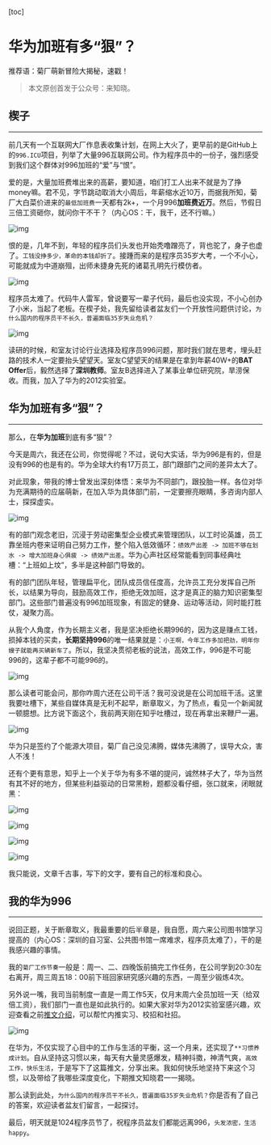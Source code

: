[toc]



# 华为加班有多“狠”？

推荐语：菊厂萌新冒险大揭秘，速戳！

> 本文原创首发于公众号：来知晓。
>

## 楔子

------

前几天有一个互联网大厂作息表收集计划，在网上大火了，更早前的是GitHub上的`996.ICU`项目，列举了大量996互联网公司。作为程序员中的一份子，强烈感受到我们这个群体对996加班的“爱”与“恨”。

爱的是，大量加班费堆出来的高薪，要知道，咱们打工人出来不就是为了挣money嘛。君不见，字节跳动取消大小周后，年薪缩水近10万，而据我所知，菊厂大白菜价进来的`最低加班费`一天都有2k+，一个月996**加班费近万**。然后，节假日三倍工资砸你，就问你干不干？（内心OS：干，我干，还不行嘛。）

![img](https://mmbiz.qpic.cn/mmbiz_jpg/h9eGP7kB8yib6oeoE769XibaboYZe1ufAFI1TIsFe7PLGKw6VicVXWKiajn3wfVo9O68jSfHLKx1D8F572zt27aXfQ/640?wx_fmt=jpeg)

恨的是，几年不到，年轻的程序员们头发也开始秃噜蹭亮了，背也驼了，身子也虚了。`工钱没挣多少，革命的本钱却折了`。接踵而来的是程序员35岁大考，一个不小心，可能就成为中道崩殂，出师未捷身先死的诸葛孔明先行模仿者。

![img](https://mmbiz.qpic.cn/mmbiz_jpg/h9eGP7kB8yib6oeoE769XibaboYZe1ufAFice7OEJZXfhWXicaKaBwgV9S2RT1ELof81ERjJMGae4OJzsLNqQA9yhQ/640?wx_fmt=jpeg)

程序员太难了。代码牛人雷军，曾说要写一辈子代码，最后也没实现，不小心创办了小米，当起了老板。在楔子处，我先留给读者盆友们一个开放性问题供讨论，`为什么国内的程序员干不长久，普遍面临35岁失业危机？`

![img](https://mmbiz.qpic.cn/mmbiz_jpg/h9eGP7kB8yib6oeoE769XibaboYZe1ufAF9pF4JR4dUXJDicKFhTEp4bapVS14RCyxZzV36wHOncvjdEcKwI9ia4pw/640?wx_fmt=jpeg)

读研的时候，和室友讨论行业选择及程序员996问题，那时我们就在思考，埋头赶路的技术人一定要抬头望望天。室友C望望天的结果是在拿到年薪40W+的**BAT Offer**后，毅然选择了**深圳教师**。室友B选择进入了某事业单位研究院，旱涝保收。而我，加入了华为的2012实验室。

## 华为加班有多“狠”？

------

那么，在**华为加班**到底有多“狠”？

今天是周六，我还在公司，你觉得呢？不过，说句大实话，华为996是有的，但是没有996的也是有的。华为全球大约有17万员工，部门跟部门之间的差异太大了。

对此现象，带我的博士曾发出深刻体悟：来华为不同部门，跟投胎一样。各位对华为充满期待的应届萌新，在加入华为具体部门前，一定要擦亮眼睛，多咨询内部人士，探探虚实。

![img](https://mmbiz.qpic.cn/mmbiz_jpg/h9eGP7kB8yib6oeoE769XibaboYZe1ufAFHETC2dDGhA1lXLUO9IIUcMe0oc7HuogkjWSpEuGzkUW8mG32cdB8LA/640?wx_fmt=jpeg)

有的部门观念老旧，沉浸于劳动密集型企业模式来管理团队，以工时论英雄，员工靠坐班内卷来证明自己努力工作，整个陷入低效循环：`绩效产出差 -> 加班不够在划水 -> 增大加班身心俱疲 -> 绩效产出差`。华为心声社区经常能看到同事经典吐槽：“上班如上坟”，多半是这种部门导致的。

有的部门团队年轻，管理扁平化，团队成员信任度高，允许员工充分发挥自己所长，以结果为导向，鼓励高效工作，拒绝无效加班，这才是真正的脑力知识密集型部门。这些部门普遍没有996加班现象，有固定的健身、运动等活动，同时能打胜仗，凝聚力高。

从我个人角度，作为长期主义者，我是坚决拒绝长期996的，因为这是赚点工钱，损掉本钱的买卖，**长期坚持996**的唯一结果就是：`小王啊，今年工作多加把劲，明年你嫂子就能再买辆新车了`。所以，我坚决贯彻老板的说法，高效工作，996是不可能996的，这辈子都不可能996的。

![img](https://mmbiz.qpic.cn/mmbiz_jpg/h9eGP7kB8yib6oeoE769XibaboYZe1ufAFxc453CxC12kZmYNvo70APMGDQn2EINbAialHQViareKTib9zd4Am6FkuQ/640?wx_fmt=jpeg)



那么读者可能会问，那你咋周六还在公司干活？我可没说是在公司加班干活。这里我要吐槽下，某些自媒体真是无利不起早，断章取义，为了热点，看见一个新闻就一顿臆想。比方说下面这个，我前两天刚在知乎吐槽过，现在再拿出来鞭尸一遍。



![img](https://mmbiz.qpic.cn/mmbiz_png/h9eGP7kB8yib6oeoE769XibaboYZe1ufAFP22NJemj2kB9RJHTtMltdkVYKXbbsh2d6zeHjnXGmicXPibkib4ZQibTFA/640?wx_fmt=png)



华为只是签约了个能源大项目，菊厂自己没见沸腾，媒体先沸腾了，误导大众，害人不浅！

还有个更有意思，知乎上一个关于华为有多不堪的提问，诚然林子大了，华为当然有其不好的地方，但某些利益驱动的日常黑粉，题都没看仔细，张口就来，闭眼就黑：

![img](https://mmbiz.qpic.cn/mmbiz_jpg/h9eGP7kB8yib6oeoE769XibaboYZe1ufAFbib7Dh8v0wod0VkZELgMIvaSwBQC9Pousruu20S6Go0ter516jnYMiaQ/640?wx_fmt=jpeg)

![img](https://mmbiz.qpic.cn/mmbiz_png/h9eGP7kB8yib6oeoE769XibaboYZe1ufAFQzfRJibSwghorfMj1blgVBfVBV7QGlwuLPibP1Kf0Jphpqt4Yo3U23sg/640?wx_fmt=png)



![img](https://mmbiz.qpic.cn/mmbiz_jpg/h9eGP7kB8yib6oeoE769XibaboYZe1ufAF8CKTdTTQfrKwrqiaMjeYWSK1NGia0qnPIvo5ib3JYa2gH8icp9RJwq4eFA/640?wx_fmt=jpeg)





![img](https://mmbiz.qpic.cn/mmbiz_jpg/h9eGP7kB8yib6oeoE769XibaboYZe1ufAFWxDrZuQ4uarrr9tPmia5HZWJIjp3KibR4s4Nicm9ia4r1T17Gicibfiao2wpA/640?wx_fmt=jpeg)

我只能说，文章千古事，写下的文字，要有自己的标准和良心。

## 我的华为996

------

说回正题，关于断章取义，我最重要的后半章是，我自愿，周六来公司图书馆学习提高的（内心OS：深圳的自习室、公共图书馆一席难求，程序员太难了），干的是我感兴趣的事情。

我的`菊厂工作节奏`一般是：周一、二、四晚饭前搞完工作任务，在公司学到20:30左右离开，周三周五18：00前下班回家研究感兴趣的东西，一周至少锻炼4次。

另外说一嘴，我司当前制度一直是一周工作5天，仅月末周六全员加班一天（给双倍工资），我们部门一直也是如此执行的。如果大家对华为2012实验室感兴趣，欢迎查看之前[推文介绍](https://mp.weixin.qq.com/s/CxQrlsUHq4bbqOqdC2RBwg)，可以帮忙内推实习、校招和社招。

![img](https://mmbiz.qpic.cn/mmbiz_jpg/h9eGP7kB8yib6oeoE769XibaboYZe1ufAFVibpwj0q44ZkLjPqRYIfEdicWdm986qe2fIcrfrqYSpVEFtUIxbbFO7A/640?wx_fmt=jpeg)

在华为，不仅实现了心目中的工作与生活的平衡，这一个月来，还实现了`**习惯养成计划`。自从坚持这习惯以来，每天有大量灵感爆发，精神抖擞，神清气爽，`高效工作，快乐生活`，于是写下了这篇推文，分享出来。我如何快乐地坚持下来这个习惯，以及带给了我哪些深度变化，下期推文知晓君一一揭晓。

那么读到此处，`为什么国内的程序员干不长久，普遍面临35岁失业危机？`你是否有了自己的答案，欢迎读者盆友们留言，一起探讨。

最后，明天就是1024程序员节了，祝程序员盆友们都能远离996，`头发浓密，生活happy`。